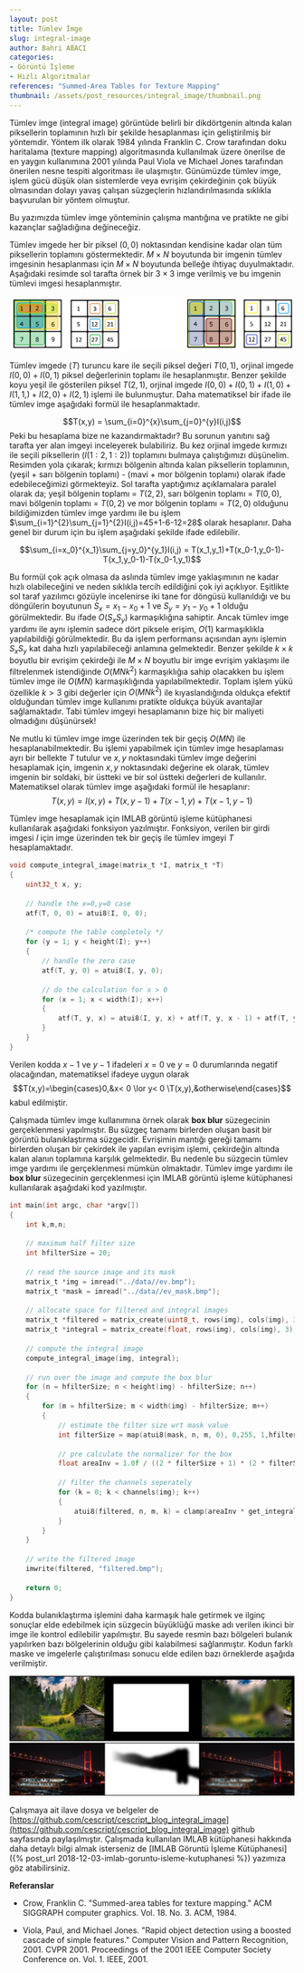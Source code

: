 ```yaml
---
layout: post
title: Tümlev İmge
slug: integral-image
author: Bahri ABACI
categories:
- Görüntü İşleme
- Hızlı Algoritmalar
references: "Summed-Area Tables for Texture Mapping"
thumbnail: /assets/post_resources/integral_image/thumbnail.png
---
```


Tümlev imge (integral image) görüntüde belirli bir dikdörtgenin altında kalan piksellerin toplamının hızlı bir şekilde hesaplanması için geliştirilmiş bir yöntemdir. Yöntem ilk olarak 1984 yılında Franklin C. Crow tarafından doku haritalama (texture mapping) algoritmasında kullanılmak üzere önerilse de en yaygın kullanımına 2001 yılında Paul Viola ve Michael Jones tarafından önerilen nesne tespiti algoritması ile ulaşmıştır. Günümüzde tümlev imge, işlem gücü düşük olan sistemlerde veya evrişim çekirdeğinin çok büyük olmasından dolayı yavaş çalışan süzgeçlerin hızlandırılmasında sıklıkla başvurulan bir yöntem olmuştur.

<!--more-->

Bu yazımızda tümlev imge yönteminin çalışma mantığına ve pratikte ne gibi kazançlar sağladığına değineceğiz. 

Tümlev imgede her bir piksel $(0,0)$ noktasından kendisine kadar olan tüm piksellerin toplamını göstermektedir. $M\times N$ boyutunda bir imgenin tümlev imgesinin hesaplanması için $M\times N$ boyutunda belleğe ihtiyaç duyulmaktadır. Aşağıdaki resimde sol tarafta örnek bir $3\times 3$ imge verilmiş ve bu imgenin tümlevi imgesi hesaplanmıştır.

![tümlev imge][integral_image_colored]

Tümlev imgede ($T$) turuncu kare ile seçili piksel değeri $T(0,1)$, orjinal imgede $I(0,0)+I(0,1)$ piksel değerlerinin toplamı ile hesaplanmıştır. Benzer şekilde koyu yeşil ile gösterilen piksel $T(2,1)$, orjinal imgede $I(0,0)+I(0,1)+I(1,0)+I(1,1,)+I(2,0)+I(2,1)$ işlemi ile bulunmuştur. Daha matematiksel bir ifade ile tümlev imge aşağıdaki formül ile hesaplanmaktadır.

$$T(x,y) = \sum_{i=0}^{x}\sum_{j=0}^{y}I(i,j)$$
Peki bu hesaplama bize ne kazandırmaktadır? Bu sorunun yanıtını sağ tarafta yer alan imgeyi inceleyerek bulabiliriz. Bu kez orjinal imgede kırmızı ile seçili piksellerin ($I(1:2,1:2)$) toplamını bulmaya çalıştığımızı düşünelim. Resimden yola çıkarak; kırmızı bölgenin altında kalan piksellerin toplamının, (yeşil + sarı bölgenin toplamı) - (mavi + mor bölgenin toplamı) olarak ifade edebileceğimizi görmekteyiz. Sol tarafta yaptığımız açıklamalara paralel olarak da; yeşil bölgenin toplamı = $T(2,2)$, sarı bölgenin toplamı = $T(0,0)$, mavi bölgenin toplamı = $T(0,2)$ ve mor bölgenin toplamı = $T(2,0)$ olduğunu bildiğimizden tümlev imge yardımı ile bu işlem $\sum_{i=1}^{2}\sum_{j=1}^{2}I(i,j)=45+1-6-12=28$ olarak hesaplanır. Daha genel bir durum için bu işlem aşağıdaki şekilde ifade edilebilir.

$$\sum_{i=x_0}^{x_1}\sum_{j=y_0}^{y_1}I(i,j) = T(x_1,y_1)+T(x_0-1,y_0-1)-T(x_1,y_0-1)-T(x_0-1,y_1)$$

Bu formül çok açık olmasa da aslında tümlev imge yaklaşımının ne kadar hızlı olabileceğini ve neden sıklıkla tercih edildiğini çok iyi açıklıyor. Eşitlikte sol taraf yazılımcı gözüyle incelenirse iki tane for döngüsü kullanıldığı ve bu döngülerin boyutunun $S_x=x_1-x_0+1$ ve $S_y=y_1-y_0+1$ olduğu görülmektedir. Bu ifade $O(S_xS_y)$ karmaşıklığına sahiptir. Ancak tümlev imge yardımı ile aynı işlemin sadece dört piksele erişim, $O(1)$ karmaşıklıkla yapılabildiği görülmektedir. Bu da işlem performansı açısından aynı işlemin $S_xS_y$ kat daha hızlı yapılabileceği anlamına gelmektedir.
Benzer şekilde $k\times k$ boyutlu bir evrişim çekirdeği ile $M\times N$ boyutlu bir imge evrişim yaklaşımı ile filtrelenmek istendiğinde $O(MNk^2)$ karmaşıklığıa sahip olacakken bu işlem tümlev imge ile $O(MN)$ karmaşıklığında yapılabilmektedir. Toplam işlem yükü özellikle $k > 3$ gibi değerler için $O(MNk^2)$ ile kıyaslandığında oldukça efektif olduğundan tümlev imge kullanımı pratikte oldukça büyük avantajlar sağlamaktadır. Tabi tümlev imgeyi hesaplamanın bize hiç bir maliyeti olmadığını düşünürsek!


Ne mutlu ki tümlev imge imge üzerinden tek bir geçiş $O(MN)$ ile hesaplanabilmektedir. Bu işlemi yapabilmek için tümlev imge hesaplaması ayrı bir bellekte $T$ tutulur ve $x,y$ noktasındaki tümlev imge değerini hesaplamak için, imgenin $x,y$ noktasındaki değerine ek olarak, tümlev imgenin bir soldaki, bir üstteki ve bir sol üstteki değerleri de kullanılır. Matematiksel olarak tümlev imge aşağıdaki formül ile hesaplanır:
$$T(x,y) = I(x,y) + T(x,y-1) + T(x-1,y) + T(x-1,y-1)$$

Tümlev imge hesaplamak için IMLAB görüntü işleme kütüphanesi kullanılarak aşağıdaki fonksiyon yazılmıştır. Fonksiyon, verilen bir girdi imgesi $I$ için imge üzerinden tek bir geçiş ile tümlev imgeyi $T$ hesaplamaktadır.

```c
void compute_integral_image(matrix_t *I, matrix_t *T)
{
    uint32_t x, y;

    // handle the x=0,y=0 case
    atf(T, 0, 0) = atui8(I, 0, 0);
    
    /* compute the table completely */
    for (y = 1; y < height(I); y++)
    {
        // handle the zero case
        atf(T, y, 0) = atui8(I, y, 0);

        // do the calculation for x > 0
        for (x = 1; x < width(I); x++)
        {
            atf(T, y, x) = atui8(I, y, x) + atf(T, y, x - 1) + atf(T, y - 1, x) - atf(T, y - 1, x - 1);
        }
    }
}
```
Verilen kodda $x-1$ ve $y-1$ ifadeleri $x=0$ ve $y=0$ durumlarında negatif olacağından, matematiksel ifadeye uygun olarak $$T(x,y)=\begin{cases}0,&x< 0 \lor y< 0 \T(x,y),&otherwise\end{cases}$$ kabul edilmiştir.

Çalışmada tümlev imge kullanımına örnek olarak **box blur** süzegecinin gerçeklenmesi yapılmıştır. Bu süzgeç tamamı birlerden oluşan basit bir görüntü bulanıklaştırma süzgecidir. Evrişimin mantığı gereği tamamı birlerden oluşan bir çekirdek ile yapılan evrişim işlemi, çekirdeğin altında kalan alanın toplamına karşılık gelmektedir. Bu nedenle bu süzgecin tümlev imge yardımı ile gerçeklenmesi mümkün olmaktadır. Tümlev imge yardımı ile **box blur** süzegecinin gerçeklenmesi için IMLAB görüntü işleme kütüphanesi kullanılarak aşağıdaki kod yazılmıştır.

```c
int main(int argc, char *argv[]) 
{
    int k,m,n;

    // maximum half filter size
    int hfilterSize = 20;

    // read the source image and its mask
    matrix_t *img = imread("../data//ev.bmp");
    matrix_t *mask = imread("../data//ev_mask.bmp");

    // allocate space for filtered and integral images
    matrix_t *filtered = matrix_create(uint8_t, rows(img), cols(img), 3);
    matrix_t *integral = matrix_create(float, rows(img), cols(img), 3);

    // compute the integral image
    compute_integral_image(img, integral);

    // run over the image and compute the box blur
    for (n = hfilterSize; n < height(img) - hfilterSize; n++)
    {
        for (m = hfilterSize; m < width(img) - hfilterSize; m++)
        {
            // estimate the filter size wrt mask value
            int filterSize = map(atui8(mask, n, m, 0), 0,255, 1,hfilterSize);

            // pre calculate the normalizer for the box
            float areaInv = 1.0f / ((2 * filterSize + 1) * (2 * filterSize + 1));

            // filter the channels seperately
            for (k = 0; k < channels(img); k++)
            {
                atui8(filtered, n, m, k) = clamp(areaInv * get_integral(integral, m - filterSize, n - filterSize, m + filterSize, n + filterSize, k), 0, 255);
            }
        }
    }

    // write the filtered image
    imwrite(filtered, "filtered.bmp");

    return 0;
}
```

Kodda bulanıklaştırma işlemini daha karmaşık hale getirmek ve ilginç sonuçlar elde edebilmek için süzgecin büyüklüğü maske adı verilen ikinci bir imge ile kontrol edilebilir yapılmıştır. Bu sayede resmin bazı bölgeleri bulanık yapılırken bazı bölgelerinin olduğu gibi kalabilmesi sağlanmıştır.
Kodun farklı maske ve imgelerle çalıştırılması sonucu elde edilen bazı örneklerde aşağıda verilmiştir.

![tümlev imge filtre uygulaması][integral_image_sample1]
![tümlev imge filtre uygulaması][integral_image_sample2]

Çalışmaya ait ilave dosya ve belgeler de [https://github.com/cescript/cescript_blog_integral_image](https://github.com/cescript/cescript_blog_integral_image) github sayfasında paylaşılmıştır. Çalışmada kullanılan IMLAB kütüphanesi hakkında daha detaylı bilgi almak isterseniz de [IMLAB Göruntü İşleme Kütüphanesi]({% post_url 2018-12-03-imlab-goruntu-isleme-kutuphanesi %}) yazımıza göz atabilirsiniz.

**Referanslar**
* Crow, Franklin C. "Summed-area tables for texture mapping." ACM SIGGRAPH computer graphics. Vol. 18. No. 3. ACM, 1984.

* Viola, Paul, and Michael Jones. "Rapid object detection using a boosted cascade of simple features." Computer Vision and Pattern Recognition, 2001. CVPR 2001. Proceedings of the 2001 IEEE Computer Society Conference on. Vol. 1. IEEE, 2001.

[RESOURCES]: # (List of the resources used by the blog post)
[integral_image_colored]: /assets/post_resources/integral_image/summed_arear_table_rects_with_colors.png
[integral_image_sample1]: /assets/post_resources/integral_image/ev_box_blur.png
[integral_image_sample2]: /assets/post_resources/integral_image/istanbul_bogazi.png